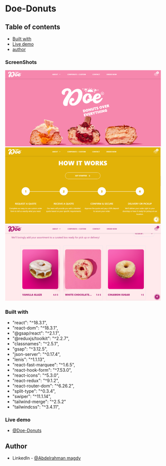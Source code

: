 # Doe-Donuts

## Table of contents

- [Built with](#built-with)
- [Live demo](#live-demo)
- [author](#author)

### ScreenShots

![](<./src/assets/imgs/github%20thumnails/img%20(3).png>)
![](<./src/assets/imgs/github%20thumnails/img%20(1).png>)
![](<./src/assets/imgs/github%20thumnails/img%20(2).png>)

### Built with

- "react": "^18.3.1",
- "react-dom": "^18.3.1",
- "@gsap/react": "^2.1.1",
- "@reduxjs/toolkit": "^2.2.7",
- "classnames": "^2.5.1",
- "gsap": "^3.12.5",
- "json-server": "^0.17.4",
- "lenis": "^1.1.13",
- "react-fast-marquee": "^1.6.5",
- "react-hook-form": "^7.53.0",
- "react-icons": "^5.3.0",
- "react-redux": "^9.1.2",
- "react-router-dom": "^6.26.2",
- "split-type": "^0.3.4",
- "swiper": "^11.1.14",
- "tailwind-merge": "^2.5.2"
- "tailwindcss": "^3.4.11",

### Live demo

- [@Doe-Donuts](https://doe-donuts.vercel.app/)

## Author

- LinkedIn - [@Abdelrahman magdy](https://www.linkedin.com/in/abdelrahman-magdy-el-awady/)
